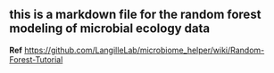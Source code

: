 ## this is a markdown file for the random forest modeling of microbial ecology data

**Ref**
https://github.com/LangilleLab/microbiome_helper/wiki/Random-Forest-Tutorial

